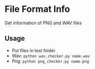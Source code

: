 # File Format Info
Get information of PNG and WAV files

## Usage
* Put files in test folder
* Wav: ```python wav_checker.py name.wav```
* Png: ```python png_checker.py name.png```
